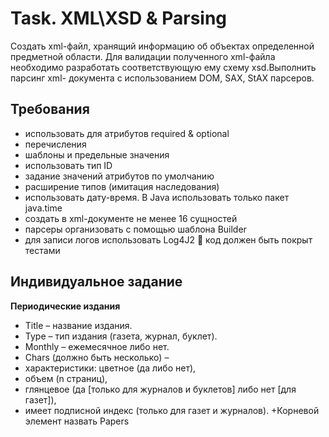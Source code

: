 # Task. XML\XSD & Parsing
Cоздать xml-файл, хранящий информацию об объектах определенной 
предметной области. Для валидации полученного xml-файла необходимо 
разработать соответствующую ему схему xsd.Выполнить парсинг xml-
документа с использованием DOM, SAX, StAX парсеров.
## Требования
+ использовать для атрибутов required & optional
+ перечисления
+ шаблоны и предельные значения
+ использовать тип ID
+ задание значений атрибутов по умолчанию
+ расширение типов (имитация наследования)
+ использовать дату-время. В Java использовать только пакет java.time
+ создать в xml-документе не менее 16 сущностей
+ парсеры организовать с помощью шаблона Builder
+ для записи логов использовать Log4J2  код должен быть покрыт тестами

## Индивидуальное задание
**Периодические издания**
+ Title – название издания.
+ Type – тип издания (газета, журнал, буклет).
+ Monthly – ежемесячное либо нет.
+ Chars (должно быть несколько) – 
+ характеристики: цветное (да либо нет),
+ объем (n страниц),
+ глянцевое (да [только для журналов и буклетов] либо нет [для газет]), 
+ имеет 
подписной индекс (только для газет и журналов).
+Корневой элемент назвать Papers
